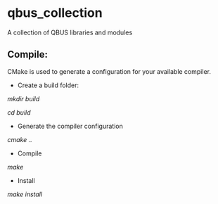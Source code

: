 # qbus_collection
A collection of QBUS libraries and modules

## Compile:

CMake is used to generate a configuration for your available compiler.

- Create a build folder:

*mkdir build*

*cd build*

- Generate the compiler configuration

*cmake ..*

- Compile

*make*

- Install

*make install*

